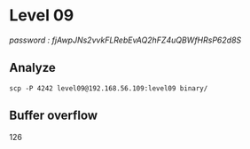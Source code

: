 # Level 09
*password : fjAwpJNs2vvkFLRebEvAQ2hFZ4uQBWfHRsP62d8S*

## Analyze

```
scp -P 4242 level09@192.168.56.109:level09 binary/
```

## Buffer overflow

126
